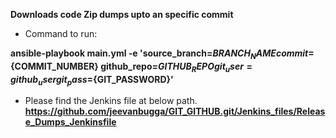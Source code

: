 __Downloads code Zip dumps upto an specific commit__ <br>

- Command to run: <br>

__ansible-playbook main.yml  -e 'source_branch=${BRANCH_NAME} commit=${COMMIT_NUMBER} github_repo=${GITHUB_REPO} git_user=github_user git_pass=${GIT_PASSWORD}'__ <br>

- Please find the Jenkins file at below path.<br>
__https://github.com/jeevanbugga/GIT_GITHUB.git/Jenkins_files/Release_Dumps_Jenkinsfile__ <br>
